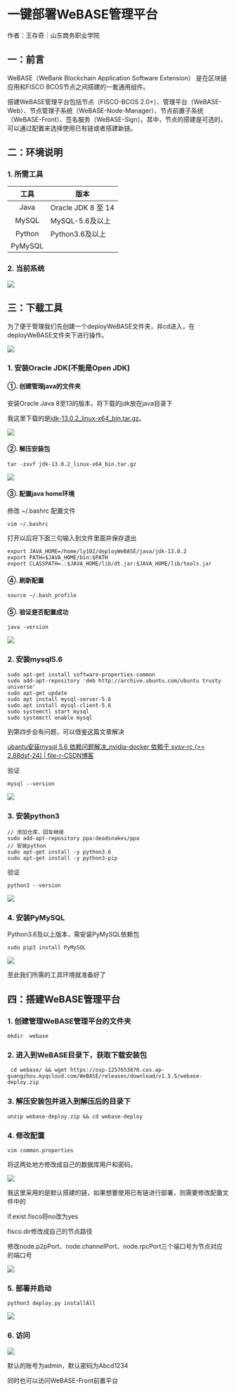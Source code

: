# 一键部署WeBASE管理平台

作者：王存奇｜山东商务职业学院

## 一：前言

WeBASE（WeBank Blockchain Application Software Extension） 是在区块链应用和FISCO BCOS节点之间搭建的一套通用组件。

搭建WeBASE管理平台包括节点（FISCO-BCOS 2.0+）、管理平台（WeBASE-Web）、节点管理子系统（WeBASE-Node-Manager）、节点前置子系统（WeBASE-Front）、签名服务（WeBASE-Sign）。其中，节点的搭建是可选的，可以通过配置来选择使用已有链或者搭建新链。

## 二：环境说明

### 1. 所需工具

|  工具   | 版本               |
| :-----: | ------------------ |
|  Java   | Oracle JDK 8 至 14 |
|  MySQL  | MySQL-5.6及以上    |
| Python  | Python3.6及以上    |
| PyMySQL |                    |

### 2. 当前系统

![](../../../images/articles/deploy_webase_management_platform/pic1.png)

## 三：下载工具

为了便于管理我们先创建一个deployWeBASE文件夹，并cd进入，在deployWeBASE文件夹下进行操作。

![](../../../images/articles/deploy_webase_management_platform/pic2.png)

### 1. 安装Oracle JDK(不能是Open JDK)

#### ①. 创建管理java的文件夹

安装Oracle Java 8至13的版本，将下载的jdk放在java目录下

我这里下载的是[jdk-13.0.2_linux-x64_bin.tar.gz](https://www.oracle.com/java/technologies/javase/jdk13-archive-downloads.html "下载Oraclejdk")。

![](../../../images/articles/deploy_webase_management_platform/pic3.png)

#### ②. 解压安装包

```linux
tar -zxvf jdk-13.0.2_linux-x64_bin.tar.gz
```

![](../../../images/articles/deploy_webase_management_platform/pic4.png)

#### ③. 配置java home环境

修改 ~/.bashrc 配置文件

```linux
vim ~/.bashrc
```

打开以后将下面三句输入到文件里面并保存退出

```
export JAVA_HOME=/home/ly102/deployWeBASE/java/jdk-13.0.2
export PATH=$JAVA_HOME/bin:$PATH
export CLASSPATH=.:$JAVA_HOME/lib/dt.jar:$JAVA_HOME/lib/tools.jar
```

#### ④. 刷新配置

```linux
source ~/.bash_profile
```

#### ⑤. 验证是否配置成功

```linux
java -version
```

![](../../../images/articles/deploy_webase_management_platform/pic5.png)

### 2. 安装mysql5.6

```linux
sudo apt-get install software-properties-common
sudo add-apt-repository 'deb http://archive.ubuntu.com/ubuntu trusty universe'
sudo apt-get update
sudo apt install mysql-server-5.6
sudo apt install mysql-client-5.6
sudo systemctl start mysql
sudo systemctl enable mysql
```

到第四步会有问题，可以借鉴这篇文章解决

[ubantu安装mysql 5.6 依赖问题解决_nvidia-docker 依赖于 sysv-rc (&gt;= 2.88dsf-24) | file-r-CSDN博客](https://blog.csdn.net/qq_33388707/article/details/126540762)

验证

```linux
mysql --version
```

![](../../../images/articles/deploy_webase_management_platform/pic6.png)

### 3. 安装python3

```linux
// 添加仓库，回车继续
sudo add-apt-repository ppa:deadsnakes/ppa
// 安装python
sudo apt-get install -y python3.6
sudo apt-get install -y python3-pip
```

验证

```linux
python3 --version
```

![](../../../images/articles/deploy_webase_management_platform/pic7.png)

### 4. 安装PyMySQL

Python3.6及以上版本，需安装PyMySQL依赖包

```linux
sudo pip3 install PyMySQL
```

![](../../../images/articles/deploy_webase_management_platform/pic8.png)

至此我们所需的工具环境就准备好了

## 四：搭建WeBASE管理平台

### 1. 创建管理WeBASE管理平台的文件夹

```linux
mkdir  webase
```

### 2. 进入到WeBASE目录下，获取下载安装包

```linux
 cd webase/ && wget https://osp-1257653870.cos.ap-guangzhou.myqcloud.com/WeBASE/releases/download/v1.5.5/webase-deploy.zip
```

### 3. 解压安装包并进入到解压后的目录下

```linux
unzip webase-deploy.zip && cd webase-deploy
```

### 4. 修改配置

```linux
vim common.properties
```

将这两处地方修改成自己的数据库用户和密码。

![](../../../images/articles/deploy_webase_management_platform/pic9.png)

我这里采用的是默认搭建的链，如果想要使用已有链进行部署，则需要修改配置文件中的

if.exist.fisco将no改为yes

fisco.dir修改成自己的节点路径

修改node.p2pPort、node.channelPort、node.rpcPort三个端口号为节点对应的端口号

![](../../../images/articles/deploy_webase_management_platform/pic10.png)

### 5. 部署并启动

```linux
python3 deploy.py installAll
```

![](../../../images/articles/deploy_webase_management_platform/pic11.png)

### 6. 访问

![](../../../images/articles/deploy_webase_management_platform/pic12.png)

默认的账号为admin，默认密码为Abcd1234

同时也可以访问WeBASE-Front前置平台